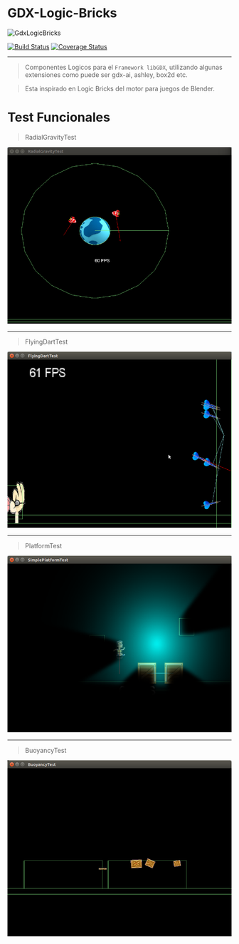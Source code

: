 GDX-Logic-Bricks
================

![GdxLogicBricks ](https://dl.dropboxusercontent.com/u/23370855/imagenes/GdxLogicBricks/GDX-LogicBricks.png "Logo")

[![Build Status](https://travis-ci.org/Rubentxu/GDX-Logic-Bricks.svg?branch=master)](https://travis-ci.org/Rubentxu/GDX-Logic-Bricks)
[![Coverage Status](https://coveralls.io/repos/github/Rubentxu/DreamsLibGdx/badge.svg?branch=master)](https://coveralls.io/github/Rubentxu/DreamsLibGdx?branch=master)

***

> Componentes Logicos para el `Framework libGDX`, utilizando algunas extensiones como puede ser gdx-ai, ashley, box2d etc.

> Esta inspirado en Logic Bricks del motor para juegos de Blender.

Test Funcionales
================

> RadialGravityTest

![RadialGravityTest ](https://github.com/Rubentxu/GDX-Logic-Bricks/raw/master/functional-tests/src/main/resources/assets/RadialGravityTest.png "RadialGravityTest")

***

> FlyingDartTest

![FlyingDartTest ](https://github.com/Rubentxu/GDX-Logic-Bricks/raw/master/functional-tests/src/main/resources/assets/FlyingDartTest.png "FlyingDartTest")

***

> PlatformTest

![platformTest ](https://github.com/Rubentxu/GDX-Logic-Bricks/raw/master/functional-tests/src/main/resources/assets/platform.png "platform")

***

> BuoyancyTest

![BuoyancyTest ](https://github.com/Rubentxu/GDX-Logic-Bricks/raw/master/functional-tests/src/main/resources/assets/BuoyancyTest.png "BuoyancyTest")


